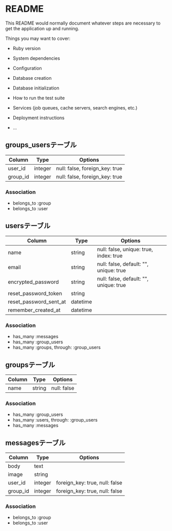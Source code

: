 # README

This README would normally document whatever steps are necessary to get the
application up and running.

Things you may want to cover:

* Ruby version

* System dependencies

* Configuration

* Database creation

* Database initialization

* How to run the test suite

* Services (job queues, cache servers, search engines, etc.)

* Deployment instructions

* ...

## groups_usersテーブル

|Column|Type|Options|
|------|----|-------|
|user_id|integer|null: false, foreign_key: true|
|group_id|integer|null: false, foreign_key: true|

### Association
- belongs_to :group
- belongs_to :user


## usersテーブル

|Column|Type|Options|
|------|----|-------|
|name|string|null: false, unique: true, index: true|
|email|string|null: false, default: "",  unique: true|
|encrypted_password|string|null: false, default: "",  unique: true|
|reset_password_token|string|
|reset_password_sent_at|datetime|
|remember_created_at|datetime|

### Association

-  has_many :messages
-  has_many :group_users
-  has_many :groups, through: :group_users


## groupsテーブル

|Column|Type|Options|
|------|----|-------|
|name|string|null: false|

### Association

-  has_many :group_users
-  has_many :users, through: :group_users
-  has_many :messages


## messagesテーブル

|Column|Type|Options|
|------|----|-------|
|body|text|
|image|string|
|user_id|integer|foreign_key: true, null: false|
|group_id|integer|foreign_key: true, null: false|

### Association
-  belongs_to :group
-  belongs_to :user

